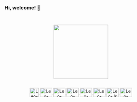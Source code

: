 ### Hi, welcome! 🤝

<p dir="auto"><a target="_blank" rel="noopener noreferrer" href="https://camo.githubusercontent.com/36b027f7651a3cdd94e6382861508405f704ffcfa9401dcc0668b7ecb191b206/68747470733a2f2f76697369746f722d62616467652e676c697463682e6d652f62616467653f706167655f69643d76696e696369757373616e6368657a"><img src="https://camo.githubusercontent.com/36b027f7651a3cdd94e6382861508405f704ffcfa9401dcc0668b7ecb191b206/68747470733a2f2f76697369746f722d62616467652e676c697463682e6d652f62616467653f706167655f69643d76696e696369757373616e6368657a" alt="" data-canonical-src="https://visitor-badge.glitch.me/badge?page_id=leofernandesbh" style="max-width: 100%;"></a>
<a target="_blank" rel="noopener noreferrer" href="https://camo.githubusercontent.com/2acf71294e2d17d4b071ad497f7326718ab548869ff8eca773e475ed1be09dcd/68747470733a2f2f696d672e736869656c64732e696f2f62616467652f2d476d61696c2d6331343433383f7374796c653d666c6174266c6f676f3d476d61696c266c6f676f436f6c6f723d7768697465266c696e6b3d6d61696c746f3a76696e6963697573732e73616e6368657a40676d61696c2e636f6d"><img src="https://camo.githubusercontent.com/2acf71294e2d17d4b071ad497f7326718ab548869ff8eca773e475ed1be09dcd/68747470733a2f2f696d672e736869656c64732e696f2f62616467652f2d476d61696c2d6331343433383f7374796c653d666c6174266c6f676f3d476d61696c266c6f676f436f6c6f723d7768697465266c696e6b3d6d61696c746f3a76696e6963697573732e73616e6368657a40676d61696c2e636f6d" alt="" data-canonical-src="https://img.shields.io/badge/-Gmail-c14438?style=flat&amp;logo=Gmail&amp;logoColor=white&amp;link=mailto:lfsoftwares.solucoes@gmail.com" style="max-width: 100%;"></a><br/>
</p>

<div align="center">
  <a href="https://github.com/leofernandesbh">
  <img height="180em" src="https://github-readme-stats.vercel.app/api?username=leofernandesbh&show_icons=true&theme=dark&include_all_commits=true&count_private=true"/>
</div>
  
##

<div align="center">
<img align="center" alt="Leo-Delphi" height="30" width="30" src="https://cdn-icons-png.flaticon.com/512/5968/5968252.png">
<img align="center" alt="Leo-Android" height="30" width="40" src="https://cdn.jsdelivr.net/gh/devicons/devicon/icons/android/android-original.svg">
<img align="center" alt="Leo-iOS" height="30" width="40" src="https://cdn.jsdelivr.net/gh/devicons/devicon/icons/apple/apple-original.svg">
<img align="center" alt="Leo-AWS" height="30" width="40" src="https://cdn.jsdelivr.net/gh/devicons/devicon/icons/amazonwebservices/amazonwebservices-original.svg">
<img align="center" alt="Leo-Azure" height="30" width="40" src="https://cdn.jsdelivr.net/gh/devicons/devicon/icons/azure/azure-original.svg">
<img align="center" alt="Leo-GCP" height="30" width="40" src="https://cdn.jsdelivr.net/gh/devicons/devicon/icons/googlecloud/googlecloud-original.svg">
<img align="center" alt="Leo-Js" height="30" width="40" src="https://cdn.jsdelivr.net/gh/devicons/devicon/icons/javascript/javascript-original.svg">
<img align="center" alt="Leo-React" height="30" width="40" src="https://cdn.jsdelivr.net/gh/devicons/devicon/icons/react/react-original.svg">
</div>

